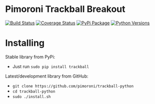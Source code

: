# Pimoroni Trackball Breakout

[![Build Status](https://travis-ci.com/pimoroni/trackball-python.svg?branch=master)](https://travis-ci.com/pimoroni/trackball-python)
[![Coverage Status](https://coveralls.io/repos/github/pimoroni/trackball-python/badge.svg?branch=master)](https://coveralls.io/github/pimoroni/trackball-python?branch=master)
[![PyPi Package](https://img.shields.io/pypi/v/trackball.svg)](https://pypi.python.org/pypi/trackball)
[![Python Versions](https://img.shields.io/pypi/pyversions/trackball.svg)](https://pypi.python.org/pypi/trackball)


# Installing

Stable library from PyPi:

* Just run `sudo pip install trackball`

Latest/development library from GitHub:

* `git clone https://github.com/pimoroni/trackball-python`
* `cd trackball-python`
* `sudo ./install.sh`

